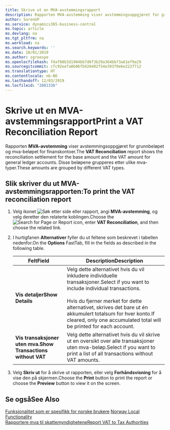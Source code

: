 ```yaml
---
title: Skrive ut en MVA-avstemmingsrapport
description: Rapporten MVA-avstemming viser avstemmingsoppgjøret for grunnbeløpet og mva-beløpet for finanskontoer. Disse beløpene grupperes etter ulike mva-typer.
author: SorenGP
ms.service: dynamics365-business-central
ms.topic: article
ms.devlang: na
ms.tgt_pltfrm: na
ms.workload: na
ms.search.keywords: ''
ms.date: 10/01/2019
ms.author: sgroespe
ms.openlocfilehash: f4af88b3d1904bb7d6f3b29a364bb73a61ef9a29
ms.sourcegitcommit: cfc92eefa8b06fb426482f54e393f0e6e222f712
ms.translationtype: HT
ms.contentlocale: nb-NO
ms.lasthandoff: 12/03/2019
ms.locfileid: "2881336"
---
```

# <a name="print-a-vat-reconciliation-report"></a><span data-ttu-id="70c8b-104">Skrive ut en MVA-avstemmingsrapport</span><span class="sxs-lookup"><span data-stu-id="70c8b-104">Print a VAT Reconciliation Report</span></span>
<span data-ttu-id="70c8b-105">Rapporten **MVA-avstemming** viser avstemmingsoppgjøret for grunnbeløpet og mva-beløpet for finanskontoer.</span><span class="sxs-lookup"><span data-stu-id="70c8b-105">The **VAT Reconciliation** report shows the reconciliation settlement for the base amount and the VAT amount for general ledger accounts.</span></span> <span data-ttu-id="70c8b-106">Disse beløpene grupperes etter ulike mva-typer.</span><span class="sxs-lookup"><span data-stu-id="70c8b-106">These amounts are grouped by different VAT types.</span></span>  

## <a name="to-print-the-vat-reconciliation-report"></a><span data-ttu-id="70c8b-107">Slik skriver du ut MVA-avstemmingsrapporten:</span><span class="sxs-lookup"><span data-stu-id="70c8b-107">To print the VAT reconciliation report</span></span>  

1.  <span data-ttu-id="70c8b-108">Velg ikonet ![Søk etter side eller rapport](../../media/ui-search/search_small.png "Ikonet Søk etter side eller rapport"), angi **MVA-avstemming**, og velg deretter den relaterte koblingen.</span><span class="sxs-lookup"><span data-stu-id="70c8b-108">Choose the ![Search for Page or Report](../../media/ui-search/search_small.png "Search for Page or Report icon") icon, enter **VAT Reconciliation**, and then choose the related link.</span></span>  
2.  <span data-ttu-id="70c8b-109">I hurtigfanen **Alternativer** fyller du ut feltene som beskrevet i tabellen nedenfor.</span><span class="sxs-lookup"><span data-stu-id="70c8b-109">On the **Options** FastTab, fill in the fields as described in the following table.</span></span>  

    |<span data-ttu-id="70c8b-110">Felt</span><span class="sxs-lookup"><span data-stu-id="70c8b-110">Field</span></span>|<span data-ttu-id="70c8b-111">Description</span><span class="sxs-lookup"><span data-stu-id="70c8b-111">Description</span></span>|  
    |---------------------------------|---------------------------------------|  
    |<span data-ttu-id="70c8b-112">**Vis detaljer**</span><span class="sxs-lookup"><span data-stu-id="70c8b-112">**Show Details**</span></span>|<span data-ttu-id="70c8b-113">Velg dette alternativet hvis du vil inkludere individuelle transaksjoner.</span><span class="sxs-lookup"><span data-stu-id="70c8b-113">Select if you want to include individual transactions.</span></span><br /><br /> <span data-ttu-id="70c8b-114">Hvis du fjerner merket for dette alternativet, skrives det bare ut én akkumulert totalsum for hver konto.</span><span class="sxs-lookup"><span data-stu-id="70c8b-114">If cleared, only one accumulated total will be printed for each account.</span></span>|  
    |<span data-ttu-id="70c8b-115">**Vis transaksjoner uten mva.**</span><span class="sxs-lookup"><span data-stu-id="70c8b-115">**Show Transactions without VAT**</span></span>|<span data-ttu-id="70c8b-116">Velg dette alternativet hvis du vil skrive ut en oversikt over alle transaksjoner uten mva-beløp.</span><span class="sxs-lookup"><span data-stu-id="70c8b-116">Select if you want to print a list of all transactions without VAT amounts.</span></span>|  

3.  <span data-ttu-id="70c8b-117">Velg **Skriv ut** for å skrive ut rapporten, eller velg **Forhåndsvisning** for å vise den på skjermen.</span><span class="sxs-lookup"><span data-stu-id="70c8b-117">Choose the **Print** button to print the report or choose the **Preview** button to view it on the screen.</span></span>  

## <a name="see-also"></a><span data-ttu-id="70c8b-118">Se også</span><span class="sxs-lookup"><span data-stu-id="70c8b-118">See Also</span></span>  
 <span data-ttu-id="70c8b-119">[Funksjonalitet som er spesifikk for norske brukere](norway-local-functionality.md) </span><span class="sxs-lookup"><span data-stu-id="70c8b-119">[Norway Local Functionality](norway-local-functionality.md) </span></span>  
 [<span data-ttu-id="70c8b-120">Rapportere mva til skattemyndighetene</span><span class="sxs-lookup"><span data-stu-id="70c8b-120">Report VAT to Tax Authorities</span></span>](../../finance-how-report-vat.md)
